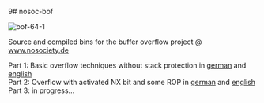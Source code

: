 9# nosoc-bof

![bof-64-1](https://github.com/psycore8/nosoc-bof/assets/76014584/71e0ed71-afd8-489a-bcdb-d419cbfd088f)

Source and compiled bins for the buffer overflow project @ www.nosociety.de

Part 1: Basic overflow techniques without stack protection in [german](https://www.nosociety.de/it-security:blog:buffer_overflow_x64) and [english](https://www.nosociety.de/en:it-security:blog:buffer_overflow_x64)\
Part 2: Overflow with activated NX bit and some ROP in [german](https://www.nosociety.de/it-security:blog:buffer_overflow_x64-2) and [english](https://www.nosociety.de/en:it-security:blog:buffer_overflow_x64-2)\
Part 3: in progress...
